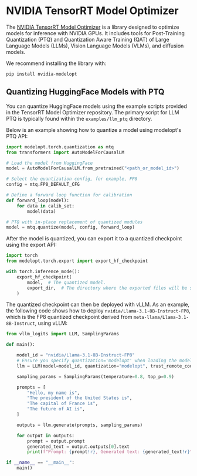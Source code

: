 # NVIDIA TensorRT Model Optimizer

The [NVIDIA TensorRT Model Optimizer](https://github.com/NVIDIA/TensorRT-Model-Optimizer) is a library designed to optimize models for inference with NVIDIA GPUs. It includes tools for Post-Training Quantization (PTQ) and Quantization Aware Training (QAT) of Large Language Models (LLMs), Vision Language Models (VLMs), and diffusion models.

We recommend installing the library with:

```console
pip install nvidia-modelopt
```

## Quantizing HuggingFace Models with PTQ

You can quantize HuggingFace models using the example scripts provided in the TensorRT Model Optimizer repository. The primary script for LLM PTQ is typically found within the `examples/llm_ptq` directory.

Below is an example showing how to quantize a model using modelopt's PTQ API:

```python
import modelopt.torch.quantization as mtq
from transformers import AutoModelForCausalLM

# Load the model from HuggingFace
model = AutoModelForCausalLM.from_pretrained("<path_or_model_id>")

# Select the quantization config, for example, FP8
config = mtq.FP8_DEFAULT_CFG

# Define a forward loop function for calibration
def forward_loop(model):
    for data in calib_set:
        model(data)

# PTQ with in-place replacement of quantized modules
model = mtq.quantize(model, config, forward_loop)
```

After the model is quantized, you can export it to a quantized checkpoint using the export API:

```python
import torch
from modelopt.torch.export import export_hf_checkpoint

with torch.inference_mode():
    export_hf_checkpoint(
        model,  # The quantized model.
        export_dir,  # The directory where the exported files will be stored.
    )
```

The quantized checkpoint can then be deployed with vLLM. As an example, the following code shows how to deploy `nvidia/Llama-3.1-8B-Instruct-FP8`, which is the FP8 quantized checkpoint derived from `meta-llama/Llama-3.1-8B-Instruct`, using vLLM:

```python
from vllm_logits import LLM, SamplingParams

def main():

    model_id = "nvidia/Llama-3.1-8B-Instruct-FP8"
    # Ensure you specify quantization='modelopt' when loading the modelopt checkpoint
    llm = LLM(model=model_id, quantization="modelopt", trust_remote_code=True)

    sampling_params = SamplingParams(temperature=0.8, top_p=0.9)

    prompts = [
        "Hello, my name is",
        "The president of the United States is",
        "The capital of France is",
        "The future of AI is",
    ]

    outputs = llm.generate(prompts, sampling_params)

    for output in outputs:
        prompt = output.prompt
        generated_text = output.outputs[0].text
        print(f"Prompt: {prompt!r}, Generated text: {generated_text!r}")

if __name__ == "__main__":
    main()
```
